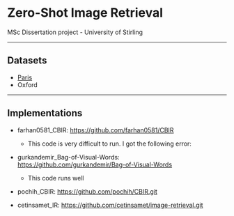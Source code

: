 # Zero-Shot Image Retrieval
MSc Dissertation project - University of Stirling

---

## Datasets
- [Paris](https://www.robots.ox.ac.uk/~vgg/data/parisbuildings/)
- Oxford

---

## Implementations

- farhan0581_CBIR: https://github.com/farhan0581/CBIR
  - This code is very difficult to run. I got the following error:

- gurkandemir_Bag-of-Visual-Words: https://github.com/gurkandemir/Bag-of-Visual-Words
  - This code runs well

- pochih_CBIR: https://github.com/pochih/CBIR.git

- cetinsamet_IR: https://github.com/cetinsamet/image-retrieval.git
